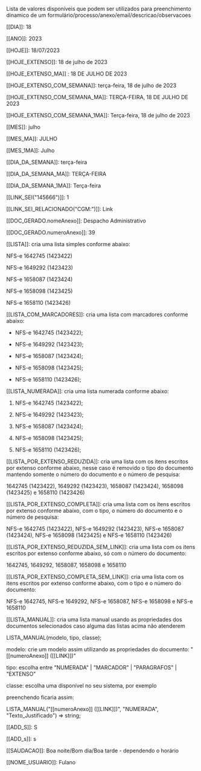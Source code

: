 
Lista de valores disponíveis que podem ser utilizados para preenchimento dinamico de um formulário/processo/anexo/email/descricao/observacoes

[[DIA]]: 18

[[ANO]]: 2023

[[HOJE]]: 18/07/2023

[[HOJE_EXTENSO]]: 18 de julho de 2023

[[HOJE_EXTENSO_MA]] : 18 DE JULHO DE 2023

[[HOJE_EXTENSO_COM_SEMANA]]: terça-feira, 18 de julho de 2023

[[HOJE_EXTENSO_COM_SEMANA_MA]]: TERÇA-FEIRA, 18 DE JULHO DE 2023

[[HOJE_EXTENSO_COM_SEMANA_1MA]]: Terça-feira, 18 de julho de 2023

[[MES]]: julho

[[MES_MA]]: JULHO

[[MES_1MA]]: Julho

[[DIA_DA_SEMANA]]: terça-feira

[[DIA_DA_SEMANA_MA]]: TERÇA-FEIRA

[[DIA_DA_SEMANA_1MA]]: Terça-feira

[[LINK_SEI("145666")]]: 1

[[LINK_SEI_RELACIONADO("CGM:")]]: Link

[[DOC_GERADO.nomeAnexo]]: Despacho Administrativo

[[DOC_GERADO.numeroAnexo]]: 39

[[LISTA]]: cria uma lista simples conforme abaixo:

NFS-e 1642745 (1423422)

NFS-e 1649292 (1423423)

NFS-e 1658087 (1423424)

NFS-e 1658098 (1423425)

NFS-e 1658110 (1423426)

[[LISTA_COM_MARCADORES]]: cria uma lista com marcadores conforme abaixo:

* NFS-e 1642745 (1423422);

* NFS-e 1649292 (1423423);

* NFS-e 1658087 (1423424);

* NFS-e 1658098 (1423425);

* NFS-e 1658110 (1423426);

[[LISTA_NUMERADA]]:  cria uma lista numerada conforme abaixo:

1. NFS-e 1642745 (1423422);

2. NFS-e 1649292 (1423423);

3. NFS-e 1658087 (1423424);

4. NFS-e 1658098 (1423425);

5. NFS-e 1658110 (1423426);

[[LISTA_POR_EXTENSO_REDUZIDA]]:  cria uma lista com os itens escritos por extenso conforme abaixo, nesse caso é removido o tipo do documento mantendo somente o número do documento e o número de pesquisa:

1642745 (1423422), 1649292 (1423423), 1658087 (1423424), 1658098 (1423425) e 1658110 (1423426)

[[LISTA_POR_EXTENSO_COMPLETA]]: cria uma lista com os itens escritos por extenso conforme abaixo, com o tipo, o número do documento e o número de pesquisa:

NFS-e 1642745 (1423422), NFS-e 1649292 (1423423), NFS-e 1658087 (1423424), NFS-e 1658098 (1423425) e NFS-e 1658110 (1423426)

[[LISTA_POR_EXTENSO_REDUZIDA_SEM_LINK]]: cria uma lista com os itens escritos por extenso conforme abaixo, só com o número do documento:

1642745, 1649292, 1658087, 1658098 e 1658110

[[LISTA_POR_EXTENSO_COMPLETA_SEM_LINK]]: cria uma lista com os itens escritos por extenso conforme abaixo, com o tipo e o número do documento:

NFS-e 1642745, NFS-e 1649292, NFS-e 1658087, NFS-e 1658098 e NFS-e 1658110

[[LISTA_MANUAL]]: cria uma lista manual usando as propriedades dos documentos selecionados caso alguma das listas acima não atenderem


LISTA_MANUAL(modelo, tipo, classe);

modelo: crie um modelo assim utilizando as propriedades do documento:  "[[numeroAnexo]] ([[LINK]])"

tipo: escolha entre "NUMERADA" | "MARCADOR" | "PARAGRAFOS" | "EXTENSO"

classe: escolha uma disponível no seu sistema, por exemplo

preenchendo ficaria assim:

LISTA_MANUAL("[[numeroAnexo]] ([[LINK]])", "NUMERADA", "Texto_Justificado") => string;



[[ADD_S]]: S

[[ADD_s]]: s

[[SAUDACAO]]: Boa noite/Bom dia/Boa tarde - dependendo o horário

[[NOME_USUARIO]]: Fulano

